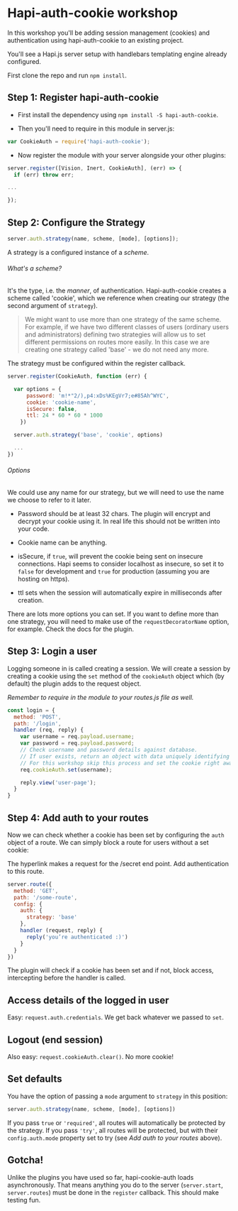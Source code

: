 # Hapi-auth-cookie workshop

In this workshop you'll be adding session management (cookies) and authentication using hapi-auth-cookie to an existing project.

You'll see a Hapi.js server setup with handlebars templating engine already configured.


First clone the repo and run `npm install`.

## Step 1: Register hapi-auth-cookie

- First install the dependency using `npm install -S hapi-auth-cookie`.

- Then you'll need to require in this module in server.js:

```javascript
var CookieAuth = require('hapi-auth-cookie');
```

- Now register the module with your server alongside your other plugins:

```javascript
server.register([Vision, Inert, CookieAuth], (err) => {
  if (err) throw err;

...

});
```
## Step 2: Configure the Strategy

```javascript
server.auth.strategy(name, scheme, [mode], [options]);
```

A strategy is a configured instance of a *scheme*.

###### What's a scheme?

It's the type, i.e. the *manner*, of authentication. Hapi-auth-cookie creates a scheme called 'cookie', which we reference when creating our strategy (the second argument of `strategy`).

> We might want to use more than one strategy of the same scheme. For example, if we have two different classes of users (ordinary users and administrators) defining two strategies will allow us to set different permissions on routes more easily. In this case we are creating one strategy called 'base' - we do not need any more.


The strategy must be configured within the register callback.

```javascript
server.register(CookieAuth, function (err) {

  var options = {
      password: 'm!*"2/),p4:xDs%KEgVr7;e#85Ah^WYC',
      cookie: 'cookie-name',
      isSecure: false,
      ttl: 24 * 60 * 60 * 1000
    })

  server.auth.strategy('base', 'cookie', options)

  ...
})
```
###### Options
We could use any name for our strategy, but we will need to use the name we choose to refer to it later.

 - Password should be at least 32 chars. The plugin will encrypt and decrypt your cookie using it. In real life this should not be written into your code.

 - Cookie name can be anything.

 - isSecure, if `true`, will prevent the cookie being sent on insecure connections. Hapi seems to consider localhost as insecure, so set it to `false` for development and `true` for production (assuming you are hosting on https).

 - ttl sets when the session will automatically expire in milliseconds after creation.

There are lots more options you can set. If you want to define more than one strategy, you will need to make use of the `requestDecoratorName` option, for example. Check the docs for the plugin.


## Step 3: Login a user

Logging someone in is called creating a session. We will create a session by creating a cookie using the `set` method of the `cookieAuth` object which (by default) the plugin adds to the request object.

_Remember to require in the module to your routes.js file as well._

```javascript
const login = {
  method: 'POST',
  path: '/login',
  handler (req, reply) {
    var username = req.payload.username;
    var password = req.payload.password;
    // Check username and password details against database.
    // If user exists, return an object with data uniquely identifying user.
    // For this workshop skip this process and set the cookie right away...
    req.cookieAuth.set(username);

    reply.view('user-page');
  }
}
```

## Step 4: Add auth to your routes

Now we can check whether a cookie has been set by configuring the `auth` object of a route. We can simply block a route for users without a set cookie:

The hyperlink makes a request for the /secret end point. Add authentication to this route.

```javascript
server.route({  
  method: 'GET',
  path: '/some-route',
  config: {
    auth: {
      strategy: 'base'
    },
    handler (request, reply) {
      reply('you’re authenticated :)')
    }
  }
})
```

The plugin will check if a cookie has been set and if not, block access, intercepting before the handler is called.


## Access details of the logged in user

Easy: `request.auth.credentials`. We get back whatever we passed to `set`.

## Logout (end session)

Also easy: `request.cookieAuth.clear()`. No more cookie!


## Set defaults

You have the option of passing a `mode` argument to `strategy` in this position:

```javascript
server.auth.strategy(name, scheme, [mode], [options])
```

If you pass `true` or `'required'`, all routes will automatically be protected by the strategy. If you pass `'try'`, all routes will be protected, but with their `config.auth.mode` property set to try (see *Add auth to your routes* above).

## Gotcha!

Unlike the plugins you have used so far, hapi-cookie-auth loads asynchronously. That means anything you do to the server (`server.start`, `server.routes`) must be done in the `register` callback. This should make testing fun.
